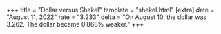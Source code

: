 +++
title = "Dollar versus Shekel"
template = "shekel.html"
[extra]
date = "August 11, 2022"
rate = "3.233"
delta = "On August 10, the dollar was 3.262. The dollar became 0.868% weaker."
+++
